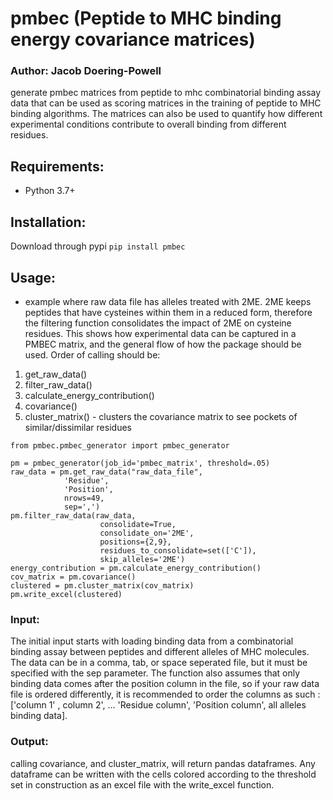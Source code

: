 # pmbec (Peptide to MHC binding energy covariance matrices)
### Author: Jacob Doering-Powell

generate pmbec matrices from peptide to mhc combinatorial binding assay data that can be used as scoring matrices in the training of peptide to MHC binding algorithms. The matrices can also be used to quantify how different experimental conditions contribute to overall binding from different residues.

## Requirements:
- Python 3.7+

## Installation:
Download through pypi
```pip install pmbec```

## Usage:
- example where raw data file has alleles treated with 2ME. 2ME keeps peptides that have cysteines within them in a reduced form, therefore the filtering function consolidates the impact of 2ME on cysteine residues. This shows how experimental data can be captured in a PMBEC matrix, and the general flow of how the package should be used. Order of calling should be:

1. get_raw_data()
2. filter_raw_data()
3. calculate_energy_contribution()
4. covariance()
5. cluster_matrix() - clusters the covariance matrix to see pockets of similar/dissimilar residues

```
from pmbec.pmbec_generator import pmbec_generator

pm = pmbec_generator(job_id='pmbec_matrix', threshold=.05)
raw_data = pm.get_raw_data("raw_data_file",
            'Residue',
            'Position',
            nrows=49,
            sep=',')
pm.filter_raw_data(raw_data,
                    consolidate=True,
                    consolidate_on='2ME',
                    positions={2,9},
                    residues_to_consolidate=set(['C']),
                    skip_alleles='2ME')
energy_contribution = pm.calculate_energy_contribution()
cov_matrix = pm.covariance()
clustered = pm.cluster_matrix(cov_matrix)
pm.write_excel(clustered)
```
### Input:
The initial input starts with loading binding data from a combinatorial binding assay between peptides and different alleles of MHC molecules. The data can be in a comma, tab, or space seperated file, but it must be specified with the sep parameter. The function also assumes that only binding data comes after the position column in the file, so if your raw data file is ordered differently, it is recommended to order the columns as such : ['column 1' , column 2', ... 'Residue column', 'Position column', all alleles binding data].

### Output:
calling covariance, and cluster_matrix, will return pandas dataframes. Any dataframe can be written with the cells colored according to the threshold set in construction as an excel file with the write_excel function.